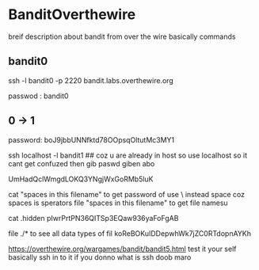# BanditOverthewire
breif description about bandit from over the wire basically commands

## bandit0

ssh -l bandit0 -p 2220 bandit.labs.overthewire.org

passwod : bandit0


## 0 -> 1

password: boJ9jbbUNNfktd78OOpsqOltutMc3MY1

ssh localhost -l bandit1  ## coz u are already in host so use localhost so it cant get confuzed
then gib paswd giben abo

UmHadQclWmgdLOKQ3YNgjWxGoRMb5luK

cat "spaces in this filename" to get password of use \ instead space coz spaces is sperators
file "spaces in this filename" to get file namesu

cat .hidden
pIwrPrtPN36QITSp3EQaw936yaFoFgAB

file ./* to see all data types of fil
koReBOKuIDDepwhWk7jZC0RTdopnAYKh

https://overthewire.org/wargames/bandit/bandit5.html
test it your self basically ssh in to it
if you donno what is ssh doob maro

